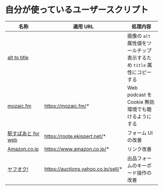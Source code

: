 # 自分が使っているユーザースクリプト

| 名称 | 適用 URL | 処理内容 |
|-|-|-|
| [alt to title](dist/alt-to-title.user.js) | | 画像の `alt` 属性値をツールチップ表示するため `title` 属性にコピーする |
| [mozaic.fm](dist/mozaic_fm.user.js) | https://mozaic.fm/* | Web podcast を Cookie 無効環境でも聴けるようにする |
| [駅すぱあと for web](dist/roote_ekispert_net.user.js) | https://roote.ekispert.net/* | フォーム UI の改善 |
| [Amazon.co.jp](dist/amazon_co_jp.user.js) | https://www.amazon.co.jp/* | リンク改善 |
| [ヤフオク!](dist/auctions_yahoo_co_jp.user.js) | https://auctions.yahoo.co.jp/sell/* | 出品フォームのキーボード操作の改善 |
